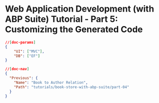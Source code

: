 # Web Application Development (with ABP Suite) Tutorial - Part 5: Customizing the Generated Code
````json
//[doc-params]
{
    "UI": ["MVC"],
    "DB": ["EF"]
}
````
````json
//[doc-nav]
{
  "Previous": {
    "Name": "Book to Author Relation",
    "Path": "tutorials/book-store-with-abp-suite/part-04"
  }
}
````
